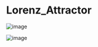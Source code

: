 # Lorenz_Attractor
![image](https://github.com/user-attachments/assets/eb5441ce-5825-4188-b59c-46fc3565e001)

![image](https://github.com/user-attachments/assets/1bcfacd2-8a56-4fba-b325-2466ee57672e)
